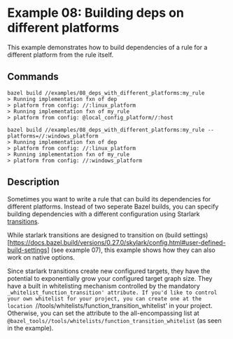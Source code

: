 # Example 08: Building deps on different platforms
This example demonstrates how to build dependencies of a rule for a 
different platform from the rule itself. 

## Commands
```
bazel build //examples/08_deps_with_different_platforms:my_rule
> Running implementation fxn of dep
> platform from config: //:linux_platform
> Running implementation fxn of my_rule
> platform from config: @local_config_platform//:host

bazel build //examples/08_deps_with_different_platforms:my_rule --platforms=//:windows_platform
> Running implementation fxn of dep
> platform from config: //:linux_platform
> Running implementation fxn of my_rule
> platform from config: //:windows_platform

```

## Description
Sometimes you want to write a rule that can build its
dependencies for different platforms. Instead of two 
seperate Bazel builds, you can specify building 
dependencies with a different configuration using 
Starlark [transitions](https://docs.bazel.build/versions/0.27.0/skylark/config.html#user-defined-transitions).

While starlark transitions are designed to transition on (build 
settings)[https://docs.bazel.build/versions/0.27.0/skylark/config.html#user-defined-build-settings]
(see example 07), this example shows how they can also work on native options.

Since starlark transitions create new configured targets, they have the
potential to exponentially grow your configured target graph size. They have
a built in whitelisting mechanism controlled by the mandatory `_whitelist_function_transition'
attribute. If you'd like to control your own whitelist for your project, you can create one
at the location `//tools/whitelists/function_transition_whitelist' in your project. Otherwise,
you can set the attribute to the all-encompassing list at `@bazel_tools//tools/whitelists/function_transition_whitelist` (as seen in the example).